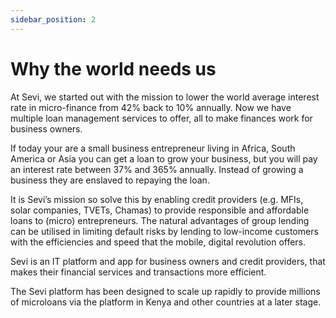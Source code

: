 ```yaml
---
sidebar_position: 2
---
```



# Why the world needs us
 
At Sevi, we started out with the mission to lower the world average interest rate in micro-finance from 42% back to 10% annually. Now we have multiple loan management services to offer, all to make finances work for business owners. 
 
If today your are a small business entrepreneur living in Africa, South America or Asia you can get a loan to grow your business, but you will pay an interest rate between 37% and 365% annually. Instead of growing a business they are enslaved to repaying the loan.
 
It is Sevi’s mission so solve this by enabling credit providers (e.g. MFIs, solar companies, TVETs, Chamas) to provide responsible and affordable loans to (micro) entrepreneurs. The natural advantages of group lending can be utilised in limiting default risks by lending to low-income customers with the efficiencies and speed that the mobile, digital revolution offers.
 
Sevi is an IT platform and app for business owners and credit providers, that makes their financial services and transactions more efficient.
 
The Sevi platform has been designed to scale up rapidly to provide millions of microloans via the platform in Kenya and other countries at a later stage.